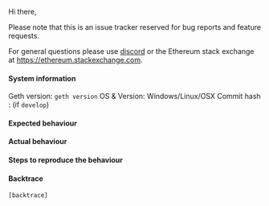 Hi there,

Please note that this is an issue tracker reserved for bug reports and feature requests.

For general questions please use [discord](https://discord.gg/nthXNEv) or the Ethereum stack exchange at https://ethereum.stackexchange.com.

#### System information

Geth version: `geth version`
OS & Version: Windows/Linux/OSX
Commit hash : (if `develop`)

#### Expected behaviour


#### Actual behaviour


#### Steps to reproduce the behaviour


#### Backtrace

````
[backtrace]
````
